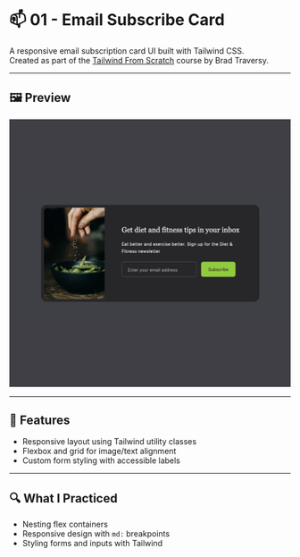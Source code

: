 # 📫 01 - Email Subscribe Card

A responsive email subscription card UI built with Tailwind CSS.  
Created as part of the [Tailwind From Scratch](https://www.udemy.com/course/tailwindcss-from-scratch/) course by Brad Traversy.

---

## 🖼️ Preview

![Email Subscribe Preview](./preview.png)

---

## 🚀 Features

- Responsive layout using Tailwind utility classes
- Flexbox and grid for image/text alignment
- Custom form styling with accessible labels

---

## 🔍 What I Practiced

- Nesting flex containers
- Responsive design with `md:` breakpoints
- Styling forms and inputs with Tailwind